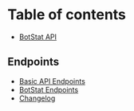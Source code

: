 # Table of contents

* [BotStat API](README.md)

## Endpoints

* [Basic API Endpoints](endpoints/basic-endpoints.md)
* [BotStat Endpoints](endpoints/botstat-endpoints.md)
* [Changelog](changelog.md)


